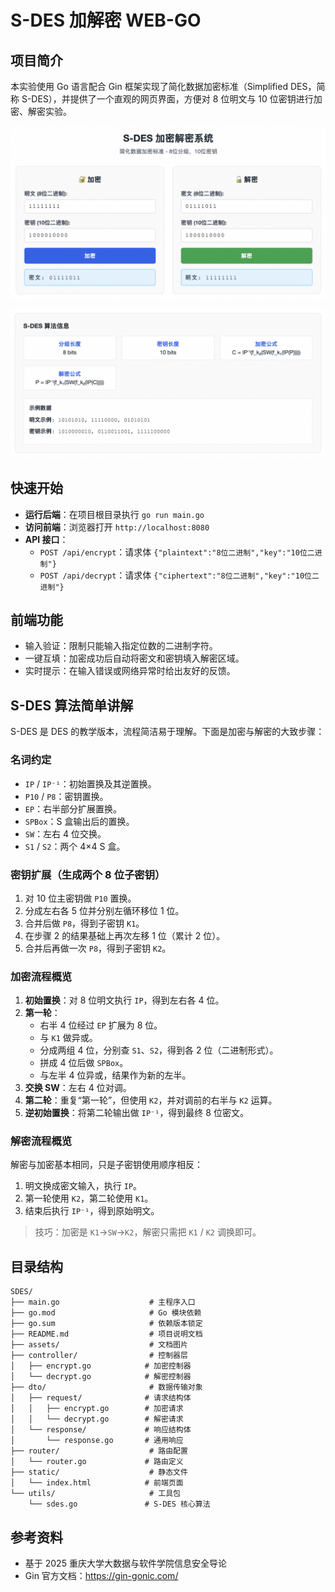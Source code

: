 # S-DES 加解密 WEB-GO

## 项目简介
本实验使用 Go 语言配合 Gin 框架实现了简化数据加密标准（Simplified DES，简称 S-DES），并提供了一个直观的网页界面，方便对 8 位明文与 10 位密钥进行加密、解密实验。

![image-20250926124511827](assets/image-20250926124511827.png)

![image-20250926124445311](assets/image-20250926124445311.png)

## 快速开始

- **运行后端**：在项目根目录执行 `go run main.go`
- **访问前端**：浏览器打开 `http://localhost:8080`
- **API 接口**：
  - `POST /api/encrypt`：请求体 `{"plaintext":"8位二进制","key":"10位二进制"}`
  - `POST /api/decrypt`：请求体 `{"ciphertext":"8位二进制","key":"10位二进制"}`


## 前端功能
- 输入验证：限制只能输入指定位数的二进制字符。
- 一键互填：加密成功后自动将密文和密钥填入解密区域。
- 实时提示：在输入错误或网络异常时给出友好的反馈。

## S-DES 算法简单讲解
S-DES 是 DES 的教学版本，流程简洁易于理解。下面是加密与解密的大致步骤：

### 名词约定
- `IP` / `IP⁻¹`：初始置换及其逆置换。
- `P10` / `P8`：密钥置换。
- `EP`：右半部分扩展置换。
- `SPBox`：S 盒输出后的置换。
- `SW`：左右 4 位交换。
- `S1` / `S2`：两个 4×4 S 盒。

### 密钥扩展（生成两个 8 位子密钥）
1. 对 10 位主密钥做 `P10` 置换。
2. 分成左右各 5 位并分别左循环移位 1 位。
3. 合并后做 `P8`，得到子密钥 `K1`。
4. 在步骤 2 的结果基础上再次左移 1 位（累计 2 位）。
5. 合并后再做一次 `P8`，得到子密钥 `K2`。

### 加密流程概览
1. **初始置换**：对 8 位明文执行 `IP`，得到左右各 4 位。
2. **第一轮**：
   - 右半 4 位经过 `EP` 扩展为 8 位。
   - 与 `K1` 做异或。
   - 分成两组 4 位，分别查 `S1`、`S2`，得到各 2 位（二进制形式）。
   - 拼成 4 位后做 `SPBox`。
   - 与左半 4 位异或，结果作为新的左半。
3. **交换 SW**：左右 4 位对调。
4. **第二轮**：重复“第一轮”，但使用 `K2`，并对调前的右半与 `K2` 运算。
5. **逆初始置换**：将第二轮输出做 `IP⁻¹`，得到最终 8 位密文。

### 解密流程概览
解密与加密基本相同，只是子密钥使用顺序相反：
1. 明文换成密文输入，执行 `IP`。
2. 第一轮使用 `K2`，第二轮使用 `K1`。
3. 结束后执行 `IP⁻¹`，得到原始明文。

> 技巧：加密是 `K1`→`SW`→`K2`，解密只需把 `K1` / `K2` 调换即可。

## 目录结构
```
SDES/
├── main.go                    # 主程序入口
├── go.mod                     # Go 模块依赖
├── go.sum                     # 依赖版本锁定
├── README.md                  # 项目说明文档
├── assets/                    # 文档图片
├── controller/                # 控制器层
│   ├── encrypt.go            # 加密控制器
│   └── decrypt.go            # 解密控制器
├── dto/                       # 数据传输对象
│   ├── request/              # 请求结构体
│   │   ├── encrypt.go        # 加密请求
│   │   └── decrypt.go        # 解密请求
│   └── response/             # 响应结构体
│       └── response.go       # 通用响应
├── router/                    # 路由配置
│   └── router.go             # 路由定义
├── static/                    # 静态文件
│   └── index.html            # 前端页面
└── utils/                     # 工具包
    └── sdes.go               # S-DES 核心算法
```

## 参考资料
- 基于 2025 重庆大学大数据与软件学院信息安全导论
- Gin 官方文档：https://gin-gonic.com/